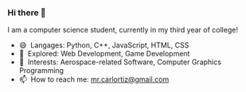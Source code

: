 ### Hi there 👋

I am a computer science student, currently in my third year of college! 

- 😄 ‎ Langages: Python, C++, JavaScript, HTML, CSS
- 🔭 ‎ Explored: Web Development, Game Development
- 🔎 ‎ Interests: Aerospace-related Software, Computer Graphics Programming
- 📫 ‎ How to reach me: mr.carlortiz@gmail.com

